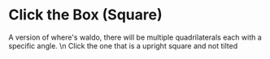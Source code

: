 # Click the Box (Square)

A version of where's waldo, there will be multiple quadrilaterals each with a specific angle. \n
Click the one that is a upright square and not tilted